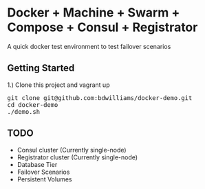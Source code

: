 # Docker + Machine + Swarm + Compose + Consul + Registrator

A quick docker test environment to test failover scenarios

## Getting Started

1.) Clone this project and vagrant up

<pre>
git clone git@github.com:bdwilliams/docker-demo.git
cd docker-demo
./demo.sh
</pre>

## TODO

* Consul cluster (Currently single-node)
* Registrator cluster (Currently single-node)
* Database Tier
* Failover Scenarios
* Persistent Volumes